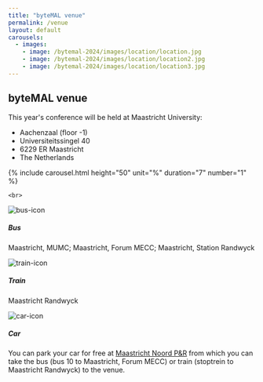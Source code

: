 ```yaml
---
title: "byteMAL venue"
permalink: /venue
layout: default
carousels:
  - images: 
    - image: /bytemal-2024/images/location/location.jpg
    - image: /bytemal-2024/images/location/location2.jpg
    - image: /bytemal-2024/images/location/location3.jpg
---
```


  <div class="col-sm-12 px-3">
	  <div class="jumbotron p-5" style="text-align: left">
		  <h2><b>byteMAL venue</b></h2>
		  <p style = "fontsize:20px"> This year's conference will be held at Maastricht University:<br>
		  <ul>
			  <li>Aachenzaal (floor -1)</li>
			  <li>Universiteitssingel 40</li>
			  <li>6229 ER Maastricht</li>
			  <li>The Netherlands</li>
		  </ul>
	          </p>
		  {% include carousel.html height="50" unit="%" duration="7" number="1" %}
	  </div>
	  
    <br>
<div class="card-deck text-center">
  <div class="card">
    <img src="/bytemal-2024/images/Icons/bus-icon.png" class="card-img-top px-4 py-1" alt="bus-icon">
    <div class="card-body">
      <h5 class="card-title">Bus</h5>
      <p class="card-text"> Maastricht, MUMC; Maastricht, Forum MECC; Maastricht, Station Randwyck</p>
    </div>
  </div>
  <div class="card">
    <img src="/bytemal-2024/images/Icons/train-icon.png" class="card-img-top px-4 py-1" alt="train-icon">
    <div class="card-body">
      <h5 class="card-title">Train</h5>
      <p class="card-text"> Maastricht Randwyck</p>
    </div>
  </div>
  <div class="card">
    <img src="/bytemal-2024/images/Icons/car-icon.png" class="card-img-top px-4 py-1" alt="car-icon">
    <div class="card-body">
      <h5 class="card-title">Car</h5>
      <p class="card-text">You can park your car for free at <a href="[/bytemal-2024/register](https://www.maastrichtbereikbaar.nl/en/info-for-travellers/car/parking-in-maastricht/free-parking-at-pr-noord/)">Maastricht Noord P&R</a> from which you can take the bus (bus 10 to Maastricht, Forum MECC) or train (stoptrein to Maastricht Randwyck) to the venue.</p>
    </div>
  </div>
</div>
